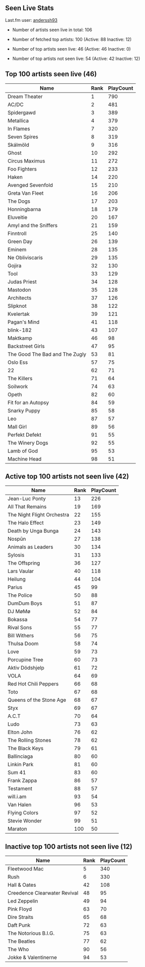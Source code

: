 ## Seen Live Stats

Last.fm user: [anderssh93](https://www.last.fm/user/anderssh93)

- Number of artists seen live in total: 106

- Number of fetched top artists: 100 (Active: 88 Inactive: 12)

- Number of top artists seen live: 46 (Active: 46 Inactive: 0)

- Number of top artists not seen live: 54 (Active: 42 Inactive: 12)

## Top 100 artists seen live (46)

Name                           | Rank | PlayCount
------------------------------ | ---- | ---------
Dream Theater                  | 1    | 790      
AC/DC                          | 2    | 481      
Spidergawd                     | 3    | 389      
Metallica                      | 4    | 379      
In Flames                      | 7    | 320      
Seven Spires                   | 8    | 319      
Skálmöld                       | 9    | 316      
Ghost                          | 10   | 292      
Circus Maximus                 | 11   | 272      
Foo Fighters                   | 12   | 233      
Haken                          | 14   | 220      
Avenged Sevenfold              | 15   | 210      
Greta Van Fleet                | 16   | 206      
The Dogs                       | 17   | 203      
Honningbarna                   | 18   | 179      
Eluveitie                      | 20   | 167      
Amyl and the Sniffers          | 21   | 159      
Finntroll                      | 25   | 140      
Green Day                      | 26   | 139      
Eminem                         | 28   | 135      
Ne Obliviscaris                | 29   | 135      
Gojira                         | 32   | 130      
Tool                           | 33   | 129      
Judas Priest                   | 34   | 128      
Mastodon                       | 35   | 128      
Architects                     | 37   | 126      
Slipknot                       | 38   | 122      
Kvelertak                      | 39   | 121      
Pagan's Mind                   | 41   | 118      
blink-182                      | 43   | 107      
Maktkamp                       | 46   | 98       
Backstreet Girls               | 47   | 95       
The Good The Bad and The Zugly | 53   | 81       
Oslo Ess                       | 57   | 75       
22                             | 62   | 71       
The Killers                    | 71   | 64       
Soilwork                       | 74   | 63       
Opeth                          | 82   | 60       
Fit for an Autopsy             | 84   | 59       
Snarky Puppy                   | 85   | 58       
Leo                            | 87   | 57       
Mall Girl                      | 89   | 56       
Perfekt Defekt                 | 91   | 55       
The Winery Dogs                | 92   | 55       
Lamb of God                    | 95   | 53       
Machine Head                   | 98   | 51       

## Active top 100 artists not seen live (42)

Name                       | Rank | PlayCount
-------------------------- | ---- | ---------
Jean-Luc Ponty             | 13   | 226      
All That Remains           | 19   | 169      
The Night Flight Orchestra | 22   | 155      
The Halo Effect            | 23   | 149      
Death by Unga Bunga        | 24   | 143      
Nospūn                     | 27   | 138      
Animals as Leaders         | 30   | 134      
Sylosis                    | 31   | 133      
The Offspring              | 36   | 127      
Lars Vaular                | 40   | 118      
Heilung                    | 44   | 104      
Parius                     | 45   | 99       
The Police                 | 50   | 88       
DumDum Boys                | 51   | 87       
DJ MøMø                    | 52   | 84       
Bokassa                    | 54   | 77       
Rival Sons                 | 55   | 77       
Bill Withers               | 56   | 75       
Thulsa Doom                | 58   | 74       
Love                       | 59   | 73       
Porcupine Tree             | 60   | 73       
Aktiv Dödshjelp            | 61   | 72       
VOLA                       | 64   | 69       
Red Hot Chili Peppers      | 66   | 68       
Toto                       | 67   | 68       
Queens of the Stone Age    | 68   | 67       
Styx                       | 69   | 67       
A.C.T                      | 70   | 64       
Ludo                       | 73   | 63       
Elton John                 | 76   | 62       
The Rolling Stones         | 78   | 62       
The Black Keys             | 79   | 61       
Ballinciaga                | 80   | 60       
Linkin Park                | 81   | 60       
Sum 41                     | 83   | 60       
Frank Zappa                | 86   | 57       
Testament                  | 88   | 57       
will.i.am                  | 93   | 54       
Van Halen                  | 96   | 53       
Flying Colors              | 97   | 52       
Stevie Wonder              | 99   | 51       
Maraton                    | 100  | 50       

## Inactive top 100 artists not seen live (12)

Name                         | Rank | PlayCount
---------------------------- | ---- | ---------
Fleetwood Mac                | 5    | 340      
Rush                         | 6    | 330      
Hall & Oates                 | 42   | 108      
Creedence Clearwater Revival | 48   | 95       
Led Zeppelin                 | 49   | 94       
Pink Floyd                   | 63   | 70       
Dire Straits                 | 65   | 68       
Daft Punk                    | 72   | 63       
The Notorious B.I.G.         | 75   | 63       
The Beatles                  | 77   | 62       
The Who                      | 90   | 56       
Jokke & Valentinerne         | 94   | 53       
